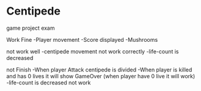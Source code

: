 # Centipede
 game project exam

Work Fine
-Player movement
-Score displayed
-Mushrooms

not work well
-centipede movement not work correctly
-life-count is decreased

not Finish
-When player Attack centipede is divided
-When player is killed and has 0 lives it will show GameOver (when player have 0 live it will work)
-life-count is decreased not work
